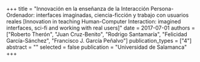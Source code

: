 +++
title = "Innovación en la enseñanza de la Interacción Persona-Ordenador: interfaces imaginadas, ciencia-ficción y trabajo con usuarios reales [Innovation in teaching Human-Computer Interaction: imagined interfaces, sci-fi and working with real users]"
date = 2017-07-01
authors = ["Roberto Therón", "Juan Cruz-Benito", "Rodrigo Santamaría", "Felicidad García-Sánchez", "Francisco J. García Peñalvo"]
publication_types = ["4"]
abstract = ""
selected = false
publication = "Universidad de Salamanca"
+++
